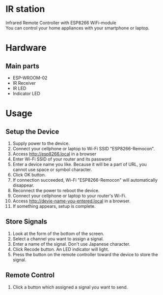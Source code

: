 # IR station 

Infrared Remote Controller with ESP8266 WiFi-module  
You can control your home appliances with your smartphone or laptop.

# Hardware 

## Main parts

  * ESP-WROOM-02
  * IR Receiver
  * IR LED
  * Indicator LED

# Usage

## Setup the Device

  1. Supply power to the device.
  1. Connect your cellphone or laptop to Wi-Fi SSID "ESP8266-Remocon".
  1. Access http://esp8266.local in a browser
  1. Enter Wi-Fi SSID of your router and its password
  1. Enter a device name you like. Because it will be a part of URL, you cannot use space or symbol character.
  1. Click OK button.
  1. If connection succeeded, Wi-Fi "ESP8266-Remocon" will automatically disappear.
  1. Reconnect the power to reboot the device.
  1. Connect your cellphone or laptop to your router's Wi-Fi.
  1. Access http://devie-name-you-entered.local in a browser.
  1. If something appears, setup is complete.

## Store Signals

  1. Look at the form of the bottom of the screen.
  1. Select a channel you want to assign a signal.
  1. Enter a name of the signal. Don't use Japanese character.
  1. Click Recode button. An LED indicator will light.
  1. Press the button on the remote controller toward the device to store the signal.

## Remote Control

  1. Click a button which assigned a signal you want to send.

